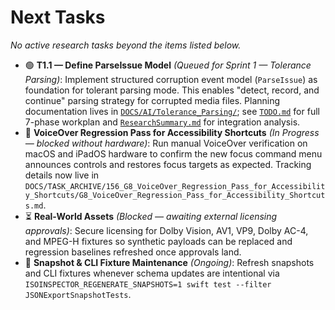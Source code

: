 # Next Tasks

*No active research tasks beyond the items listed below.*
- 🟢 **T1.1 — Define ParseIssue Model** _(Queued for Sprint 1 — Tolerance Parsing)_: Implement structured corruption event model (`ParseIssue`) as foundation for tolerant parsing mode. This enables "detect, record, and continue" parsing strategy for corrupted media files. Planning documentation lives in [`DOCS/AI/Tolerance_Parsing/`](../AI/Tolerance_Parsing/README.md); see [`TODO.md`](../AI/Tolerance_Parsing/TODO.md) for full 7-phase workplan and [`ResearchSummary.md`](../AI/Tolerance_Parsing/ResearchSummary.md) for integration analysis.
- 🚧 **VoiceOver Regression Pass for Accessibility Shortcuts** _(In Progress — blocked without hardware)_: Run manual VoiceOver verification on macOS and iPadOS hardware to confirm the new focus command menu announces controls and restores focus targets as expected. Tracking details now live in `DOCS/TASK_ARCHIVE/156_G8_VoiceOver_Regression_Pass_for_Accessibility_Shortcuts/G8_VoiceOver_Regression_Pass_for_Accessibility_Shortcuts.md`.
- ⏳ **Real-World Assets** _(Blocked — awaiting external licensing approvals)_: Secure licensing for Dolby Vision, AV1, VP9, Dolby AC-4, and MPEG-H fixtures so synthetic payloads can be replaced and regression baselines refreshed once approvals land.
- 🔄 **Snapshot & CLI Fixture Maintenance** _(Ongoing)_: Refresh snapshots and CLI fixtures whenever schema updates are intentional via `ISOINSPECTOR_REGENERATE_SNAPSHOTS=1 swift test --filter JSONExportSnapshotTests`.
